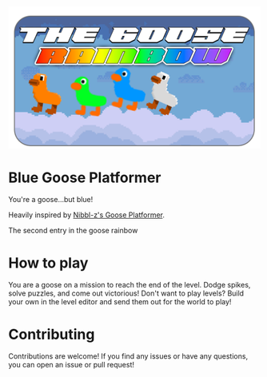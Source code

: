 ![The Goose Rainbow](images/TheGooseRainbow.png)
# Blue Goose Platformer
You're a goose...but blue!

Heavily inspired by [Nibbl-z's Goose Platformer](https://github.com/nibbl-z/goose-platformer). 

The second entry in the goose rainbow

# How to play
You are a goose on a mission to reach the end of the level. Dodge spikes, solve puzzles, and come out victorious! Don't want to play levels? Build your own in the level editor and send them out for the world to play!

# Contributing
Contributions are welcome! If you find any issues or have any questions, you can open an issue or pull request!